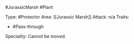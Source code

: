 #JurassicMarsh #Plant

Type: #Protector
Area: [[Jurassic Marsh]]
Attack: n/a
Traits:
- #Pass-through

Speciality: Cannot be moved.